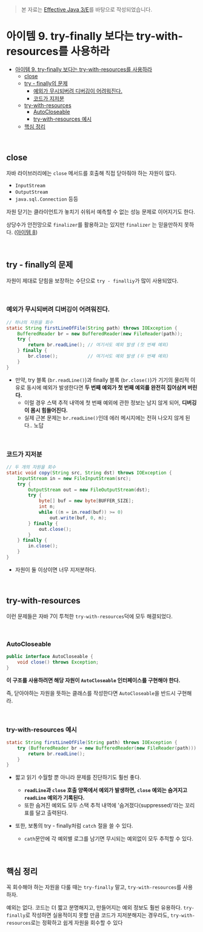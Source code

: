 > 본 자료는 [Effective Java 3/E]()를 바탕으로 작성되었습니다.

# 아이템 9. try-finally 보다는 try-with-resources를 사용하라

- [아이템 9. try-finally 보다는 try-with-resources를 사용하라](#아이템-9-try-finally-보다는-try-with-resources를-사용하라)
  - [close](#close)
  - [try - finally의 문제](#try---finally의-문제)
    - [예외가 무시되버려 디버깅이 어려워진다.](#예외가-무시되버려-디버깅이-어려워진다)
    - [코드가 지저분](#코드가-지저분)
  - [try-with-resources](#try-with-resources)
    - [AutoCloseable](#autocloseable)
    - [try-with-resources 예시](#try-with-resources-예시)
  - [핵심 정리](#핵심-정리)

<br>

## close

자바 라이브러리에는 `close` 메서드를 호출해 직접 닫아줘야 하는 자원이 많다.

* `InputStream`
* `OutputStream`
* `java.sql.Connection` 등등

자원 닫기는 클라이언트가 놓치기 쉬워서 예측할 수 없는 성능 문제로 이어지기도 한다.

상당수가 안전망으로 `finalizer`를 활용하고는 있지만 `finalizer` 는 믿을만하지 못하다. ([아이템 8](./item08.md))

<br>

## try - finally의 문제

자원이 제대로 닫힘을 보장하는 수단으로 `try - finalliy`가 많이 사용되었다.

<br>

### 예외가 무시되버려 디버깅이 어려워진다.

```java
// 하나의 자원을 회수
static String firstLineOfFile(String path) throws IOException {
    BufferedReader br = new BufferedReader(new FileReader(path));
    try {
        return br.readLine(); // 여기서도 예외 발생 (첫 번째 예외)
    } finally {
        br.close();           // 여기서도 예외 발생 (두 번째 예외)
    }
}
```

* 만약, try 블록 (`br.readLine()`)과 finally 블록 (`br.close()`)가 기기의 물리적 이유로 동시에 예외가 발생한다면 **두 번째 예외가 첫 번째 예외를 완전히 집어삼켜 버린다.**
  * 이럴 경우 스택 추적 내역에 첫 번째 예외에 관한 정보는 남지 않게 되어, **디버깅이 몸시 힘들어진다.**
  * 실제 근본 문제는 `br.readLine()`인데 에러 메시지에는 전혀 나오지 않게 된다.. 노답

<br>

### 코드가 지저분

```java
// 두 개의 자원을 회수
static void copy(String src, String dst) throws IOException {
    InputStream in = new FileInputStream(src);
    try {
        OutputStream out = new FileOutputStream(dst);
        try {
            byte[] buf = new byte[BUFFER_SIZE];
            int n;
            while ((n = in.read(buf)) >= 0)
                out.write(buf, 0, n);
        } finally {
            out.close();
        }
    } finally {
        in.close();
    }
}
```

* 자원이 둘 이상이면 너무 지저분하다.

<br>

## try-with-resources

이런 문제들은 자바 7이 투척한 `try-with-resources`덕에 모두 해결되었다.

<br>

### AutoCloseable

```java
public interface AutoCloseable {
    void close() throws Exception;
}
```

**이 구조를 사용하려면 해당 자원이 `AutoCloseable` 인터페이스를 구현해야 한다.**

즉, 닫아야하는 자원을 뜻하는 클래스를 작성한다면 `AutoCloseable`을 반드시 구현해라.

<br>

### try-with-resources 예시

```java
static String firstLineOfFile(String path) throws IOException {
    try (BufferedReader br = new BufferedReader(new FileReader(path))) {
        return br.readLine();
    }
}
```

* 짧고 읽기 수월할 뿐 아니라 문제를 진단하기도 훨씬 좋다.
  * **`readLine`과 `close` 호출 양쪽에서 예외가 발생하면, `close` 예외는 숨겨지고 `readLine` 예외가 기록된다.**
  * 또한 숨겨진 예외도 모두 스택 추적 내역에 '숨겨졌다(suppressed)'라는 꼬리표를 달고 출력된다.

* 또한, 보통의 try - finally처럼 `catch` 절을 쓸 수 있다.
  * `cath`문안에 각 예외별 로그를 남기면 무시되는 예외없이 모두 추적할 수 있다.

<br>

## 핵심 정리

꼭 회수해야 하는 자원을 다룰 때는 `try-finally` 말고, `try-with-resources`를 사용하자.

예외는 없다. 코드는 더 짧고 분명해지고, 만들어지는 예외 정보도 훨씬 유용하다. `try-finally`로 작성하면 실용적이지 못할 만큼 코드가 지저분해지는 경우라도, `try-with-resources`로는 정확하고 쉽게 자원을 회수할 수 있다